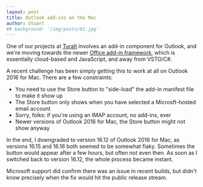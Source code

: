 ```yaml
---
layout: post
title: Outlook add-ins on the Mac
author: Stuart
## background: '/img/posts/01.jpg'
---
```


One of our projects at [Turalt](https://turalt.com) involves an add-in component for Outlook, 
and we're moving towards the newer [Office add-in framework](https://docs.microsoft.com/en-us/office/dev/add-ins/overview/office-add-ins), 
which is essentially cloud-based and JavaScript, and away from VSTO/C#.

A recent challenge has been simply getting this to work at all on Outlook 2016 for Mac. There are a 
few constraints:

 * You need to use the Store button to "side-load" the add-in manifest file to make it show up
 * The Store button only shows when you have selected a Microsft-hosted email account
 * Sorry, folks: if you're using an IMAP account, no add-ins, ever
 * Newer versions of Outlook 2016 for Mac, the Store button might not show anyway

In the end, I downgraded to version 16.12 of Outlook 2016 for Mac, as versions 16.15 and 16.16 both
seemed to be somewhat flaky. Sometimes the button would appear after a few hours, but often not 
even then. As soon as I switched back to version 16.12, the whole process became instant. 

Microsoft support did confirm there was an issue in recent builds, but didn't know precisely 
when the fix would hit the public release stream.
